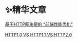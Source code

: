 # ✨精华文章

[基于HTTP网络层的 “前端性能优化”](./performance_optimization.md)<br><br>
[HTTP1.0 VS HTTP1.1 VS HTTP2.0](./HTTP1.0%20VS%20HTTP1.1%20VS%20HTTP2.0.md)

